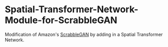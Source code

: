 # Spatial-Transformer-Network-Module-for-ScrabbleGAN

Modification of Amazon's [ScrabbleGAN]((https://arxiv.org/abs/2003.10557)) by adding in a Spatial Transformer Network. 
